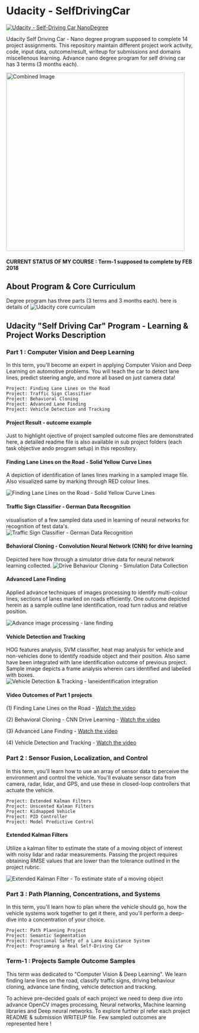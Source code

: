 # **Udacity - SelfDrivingCar** 
[![Udacity - Self-Driving Car NanoDegree](https://s3.amazonaws.com/udacity-sdc/github/shield-carnd.svg)](http://www.udacity.com/drive)

Udacity Self Driving Car - Nano degree program supposed to complete 14 project assignments. This repository maintain different project work activity, code, input data, outcome/result, writeup for submissions and domains miscellenous learning. Advance nano degree program for self driving car has 3 terms (3 months each). 

<img src="examples/Self_DriveCar.jpeg" width="480" alt="Combined Image" />

#### CURRENT STATUS OF MY COURSE : Term-1 supposed to complete by FEB 2018

## About Program & Core Curriculum
Degree program has three parts (3 terms and 3 months each). here is details of ![Udacity core curriculam](https://classroom.udacity.com/nanodegrees/nd013/syllabus/core-curriculum )

## Udacity "Self Driving Car" Program - Learning & Project Works Description 
### Part 1 : Computer Vision and Deep Learning

In this term, you'll become an expert in applying Computer Vision and Deep Learning on automotive problems. You will teach the car to detect lane lines, predict steering angle, and more all based on just camera data!

    Project: Finding Lane Lines on the Road
    Project: Traffic Sign Classifier
    Project: Behavioral Cloning
    Project: Advanced Lane Finding
    Project: Vehicle Detection and Tracking
    
#### Project Result - outcome example 
Just to highlight ojective of project sampled outcome files are demonstrated here, a detailed readme file is also available in sub project folders (each task objective ando program setup) in this repository. 

#### Finding Lane Lines on the Road - Solid Yellow Curve Lines
A depiction of identification of lanes lines marking in a sampled image file. Also visualized same by marking through RED colour lines.

![ Finding Lane Lines on the Road - Solid Yellow Curve Lines ](examples/Images/solidYellowCurve_modified.jpg "Solid Yellow Curve Lines")

#### Traffic Sign Classifier - German Data Recognition
visualisation of a few sampled data used in learning of neural networks for recognition of test data's.
![ Traffic Sign Classifier - German Data Recognition ](examples/Images/traffic_sign.png "Traffic Sign Classifier")
    
#### Behavioral Cloning - Convolution Neural Network (CNN) for drive learning
Depicted here how through a simulator drive data for neural network learning collected. 
![ Drive Behaviour Cloning - Simulation Data Collection ](examples/Images/DriveVisualisation-DataCollection.png "Drive Data Collection")

#### Advanced Lane Finding
Applied advance techniques of images processing to identify multi-colour lines, sections of lanes marked on roads efficiently. One outcome depicted herein as a sample outline lane identification, road turn radius and relative position. 

![ Advance image processing - lane finding ](examples/Images/draw-data-lane.png "lanes marking identification on roads")

#### Vehicle Detection and Tracking
HOG features analysis, SVM classifier, heat map analysis for vehicle and non-vehicles done to identify roadside object and their position. Also same have been integrated with lane identification outcome of previous project. Sample image depicts a frame analysis wherein cars identified and labelled with boxes.      
![ Vehicle Detection & Tracking - laneidentification integration ](examples/Images/test_imagesslide_window_test5.jpg "vehicle identification and tracking on roads")

#### Video Outcomes of Part 1 projects
(1) Finding Lane Lines on the Road - [Watch the video](https://drive.google.com/file/d/1ZOZOMMk7u63JD6jU6fZaq2dH-KzjeCxP/view?usp=sharing)

(2) Behavioral Cloning - CNN Drive Learning - [Watch the video](https://drive.google.com/file/d/1MJrt0l8EXn4ZZpXhuX_PjlNrsRMan8F1/view?usp=sharing)

(3) Advanced Lane Finding - [Watch the video](https://drive.google.com/file/d/1J40ZrYRKnwvd27SMxqJ7Ba577T7TLLNG/view?usp=sharing)

(4) Vehicle Detection and Tracking - [Watch the video](https://drive.google.com/file/d/1JsZYJqyH0e55xl2ncq6T4AXdr0qblPxv/view?usp=sharing)


### Part 2 : Sensor Fusion, Localization, and Control

In this term, you'll learn how to use an array of sensor data to perceive the environment and control the vehicle. You'll evaluate sensor data from camera, radar, lidar, and GPS, and use these in closed-loop controllers that actuate the vehicle.

    Project: Extended Kalman Filters
    Project: Unscented Kalman Filters
    Project: Kidnapped Vehicle
    Project: PID Controller
    Project: Model Predictive Control

#### Extended Kalman Filters
Utilize a kalman filter to estimate the state of a moving object of interest with noisy lidar and radar measurements. Passing the project requires obtaining RMSE values that are lower than the tolerance outlined in the project rubric.

![ Extended Kalman Filter - To estimate state of a moving object ](examples/Images/EKF-CyclistTracking.png) 
        

### Part 3 : Path Planning, Concentrations, and Systems

In this term, you'll learn how to plan where the vehicle should go, how the vehicle systems work together to get it there, and you'll perform a deep-dive into a concentration of your choice.

    Project: Path Planning Project
    Project: Semantic Segmentation
    Project: Functional Safety of a Lane Assistance System
    Project: Programming a Real Self-Driving Car

### Term-1 : Projects Sample Outcome Samples
This term was dedicated to "Computer Vision & Deep Learning". We learn finding lane lines on the road, classify traffic signs, driving behaviour cloning, advance lane finding, vehicle detection and tracking.

To achieve pre-decided goals of each project we need to deep dive into advance OpenCV images processing, Neural networks, Machine learning libraries and Deep neural networks. To explore further pl refer each project README & submission WRITEUP file. Few sampled outcomes are represented here !

